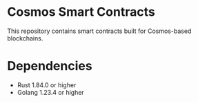 # Cosmos Smart Contracts

This repository contains smart contracts built for Cosmos-based blockchains.

# Dependencies
- Rust 1.84.0 or higher
- Golang 1.23.4 or higher

